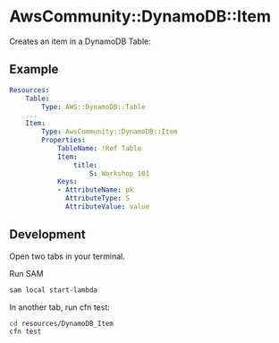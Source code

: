 # AwsCommunity::DynamoDB::Item

Creates an item in a DynamoDB Table:

## Example

```yaml
Resources:
    Table:
        Type: AWS::DynamoDB::Table
    ...
    Item:
        Type: AwsCommunity::DynamoDB::Item
        Properties:
            TableName: !Ref Table
            Item:
                title:
                    S: Workshop 101
            Keys:
            - AttributeName: pk
              AttributeType: S
              AttributeValue: value
```

## Development

Open two tabs in your terminal.

Run SAM 
```sh
sam local start-lambda
```

In another tab, run cfn test:

```sh
cd resources/DynamoDB_Item
cfn test
```
